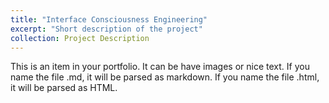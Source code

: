 ```yaml
---
title: "Interface Consciousness Engineering"
excerpt: "Short description of the project"
collection: Project Description
---
```


This is an item in your portfolio. It can be have images or nice text. If you name the file .md, it will be parsed as markdown. If you name the file .html, it will be parsed as HTML. 
